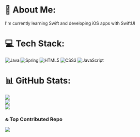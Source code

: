 # 💫 About Me:
I'm currently learning Swift and developing iOS apps with SwiftUI<br>


# 💻 Tech Stack:
![Java](https://img.shields.io/badge/java-%23ED8B00.svg?style=for-the-badge&logo=java&logoColor=white) ![Spring](https://img.shields.io/badge/spring-%236DB33F.svg?style=for-the-badge&logo=spring&logoColor=white) ![HTML5](https://img.shields.io/badge/html5-%23E34F26.svg?style=for-the-badge&logo=html5&logoColor=white) ![CSS3](https://img.shields.io/badge/css3-%231572B6.svg?style=for-the-badge&logo=css3&logoColor=white) ![JavaScript](https://img.shields.io/badge/javascript-%23323330.svg?style=for-the-badge&logo=javascript&logoColor=%23F7DF1E)
# 📊 GitHub Stats:
![](https://github-readme-stats.vercel.app/api?username=kaiqd&theme=dark&hide_border=false&include_all_commits=false&count_private=false)<br/>
![](https://github-readme-streak-stats.herokuapp.com/?user=kaiqd&theme=dark&hide_border=false)<br/>
![](https://github-readme-stats.vercel.app/api/top-langs/?username=kaiqd&theme=dark&hide_border=false&include_all_commits=false&count_private=false&layout=compact)

### 🔝 Top Contributed Repo
![](https://github-contributor-stats.vercel.app/api?username=kaiqd&limit=5&theme=dark&combine_all_yearly_contributions=true)

<!-- Proudly created with GPRM ( https://gprm.itsvg.in ) -->
